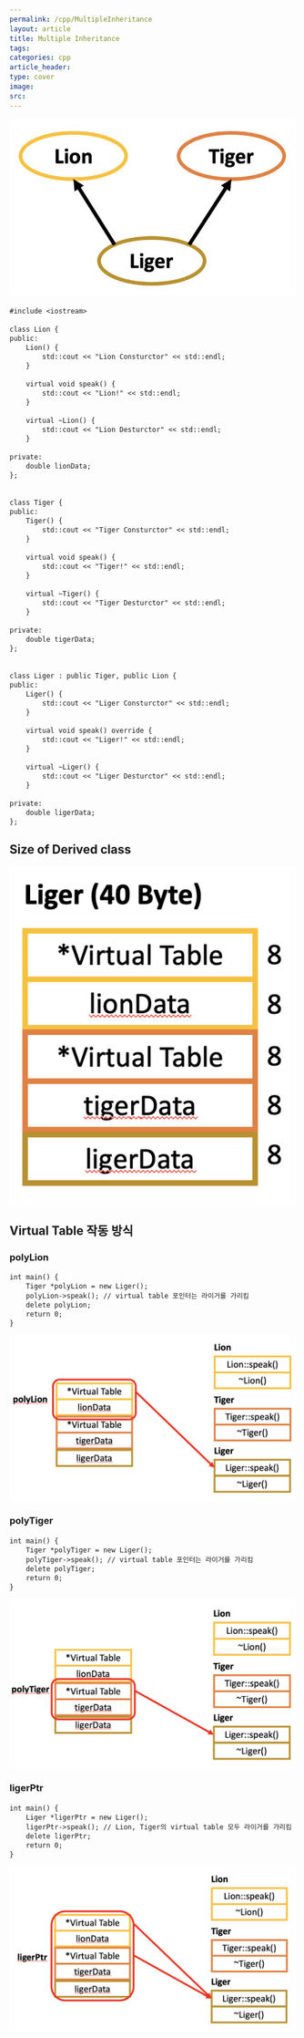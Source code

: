 ```yaml
---
permalink: /cpp/MultipleInheritance
layout: article
title: Multiple Inheritance
tags: 
categories: cpp
article_header:
type: cover
image:
src:
---
```

![multiple_inheritance](/assets/images/cpp/multipleInheritance/multipleInheritance.png)

```
#include <iostream>

class Lion {
public:
    Lion() {
        std::cout << "Lion Consturctor" << std::endl;
    }

    virtual void speak() {
        std::cout << "Lion!" << std::endl;
    }

    virtual ~Lion() {
        std::cout << "Lion Desturctor" << std::endl;
    }

private: 
    double lionData;
};


class Tiger {
public:
    Tiger() {
        std::cout << "Tiger Consturctor" << std::endl;
    }

    virtual void speak() {
        std::cout << "Tiger!" << std::endl;
    }

    virtual ~Tiger() {
        std::cout << "Tiger Desturctor" << std::endl;
    }

private:
    double tigerData;
};


class Liger : public Tiger, public Lion {
public:
    Liger() {
        std::cout << "Liger Consturctor" << std::endl;
    }

    virtual void speak() override {
        std::cout << "Liger!" << std::endl;
    }

    virtual ~Liger() {
        std::cout << "Liger Desturctor" << std::endl;
    }

private:
    double ligerData;
};

```

## Size of Derived class 
![multiple_inheritance](/assets/images/cpp/multipleInheritance/ligerSize.png)


## Virtual Table 작동 방식
### polyLion ###
```
int main() {
    Tiger *polyLion = new Liger();
    polyLion->speak(); // virtual table 포인터는 라이거를 가리킴
    delete polyLion;
    return 0;
}
```
![polyLion](/assets/images/cpp/multipleInheritance/lion.png)

### polyTiger ###
```
int main() {
    Tiger *polyTiger = new Liger();
    polyTiger->speak(); // virtual table 포인터는 라이거를 가리킴
    delete polyTiger;
    return 0;
}
```
![polyLion](/assets/images/cpp/multipleInheritance/tiger.png)

### ligerPtr ###
```
int main() {
    Liger *ligerPtr = new Liger();
    ligerPtr->speak(); // Lion, Tiger의 virtual table 모두 라이거를 가리킴
    delete ligerPtr;
    return 0;
}
```
![ligerPtr](/assets/images/cpp/multipleInheritance/liger.png)
